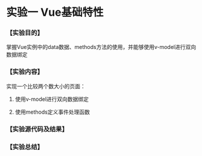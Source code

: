 # 实验一 Vue基础特性

### 【实验目的】

掌握Vue实例中的data数据、methods方法的使用，并能够使用v-model进行双向数据绑定

### 【实验内容】

实现一个比较两个数大小的页面：

1.  使用v-model进行双向数据绑定

2. 使用methods定义事件处理函数

### 【实验源代码及结果】

### 【实验总结】
